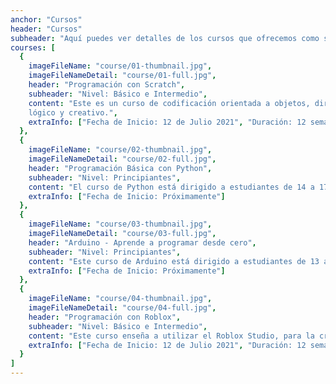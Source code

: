 ```yaml
---
anchor: "Cursos"
header: "Cursos"
subheader: "Aquí puedes ver detalles de los cursos que ofrecemos como su contenido, duración y fecha de inicio."
courses: [
  {
    imageFileName: "course/01-thumbnail.jpg",
    imageFileNameDetail: "course/01-full.jpg",
    header: "Programación con Scratch",
    subheader: "Nivel: Básico e Intermedio",
    content: "Este es un curso de codificación orientada a objetos, dirigido a chicos de 10 a 14 años y diseñado para mejorar sus habilidades de resolución de problemas y fomentar el pensamiento
    lógico y creativo.",
    extraInfo: ["Fecha de Inicio: 12 de Julio 2021", "Duración: 12 semanas", "Inversión: 100 soles al mes (4 semanas)"]
  },
  {
    imageFileName: "course/02-thumbnail.jpg",
    imageFileNameDetail: "course/02-full.jpg",
    header: "Programación Básica con Python",
    subheader: "Nivel: Principiantes",
    content: "El curso de Python está dirigido a estudiantes de 14 a 17 años que deseen aprender este lenguaje de programación desde cero hasta nivel intermedio, a través de la realización de ejercicios prácticos, así como su conceptualización teórica. Descubre qué es un algoritmo, y cómo se construye uno. Domina las variables, funciones, estructuras de datos, los condicionales y ciclos.",
    extraInfo: ["Fecha de Inicio: Próximamente"]
  },
  {
    imageFileName: "course/03-thumbnail.jpg",
    imageFileNameDetail: "course/03-full.jpg",
    header: "Arduino - Aprende a programar desde cero",
    subheader: "Nivel: Principiantes",
    content: "Este curso de Arduino está dirigido a estudiantes de 13 a 17 años que deseen aprender todo lo referente a electrónica,, ingenieros, diseñadores, arquitectos o cualquier persona interesada en el tema. Aquí conocerás todo lo referente a electrónica, robótica y programación de un arduino desde cero, además aprenderás las características y funciones generales de un arduino, desarrollando proyectos de su elección desde cero.",
    extraInfo: ["Fecha de Inicio: Próximamente"]
  },
  {
    imageFileName: "course/04-thumbnail.jpg",
    imageFileNameDetail: "course/04-full.jpg",
    header: "Programación con Roblox",
    subheader: "Nivel: Básico e Intermedio",
    content: "Este curso enseña a utilizar el Roblox Studio, para la creación de escenarios y programación de los diferentes juegos, para ello hacemos uso del lenguaje de programación Lua. Dirigido a chicos de 10 a 14 años.",
    extraInfo: ["Fecha de Inicio: 12 de Julio 2021", "Duración: 12 semanas", "Inversión: 100 soles al mes (4 semanas)"]
  }
]
---
```

